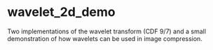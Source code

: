 # wavelet_2d_demo
Two implementations of the wavelet transform (CDF 9/7) and a small demonstration of how wavelets can be used in image compression.
